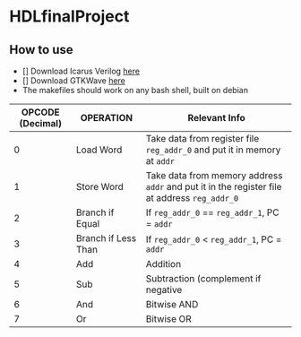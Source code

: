 # HDLfinalProject

## How to use

- [] Download Icarus Verilog [here](https://github.com/steveicarus/iverilog)
- [] Download GTKWave [here](https://gtkwave.sourceforge.net/)
-   The makefiles should work on any bash shell, built on debian





| OPCODE (Decimal)   | OPERATION    | Relevant Info |
|------|-----------------------|-------------------------------------------------------------------------------------|
| 0    | Load Word             |  Take data from register file `reg_addr_0` and put it in memory at `addr` |   
| 1    | Store Word            | Take data from memory address `addr` and put it in the register file at address `reg_addr_0` |  
| 2    | Branch if Equal       | If `reg_addr_0` == `reg_addr_1`, PC = `addr` | 
| 3    | Branch if Less Than   | If `reg_addr_0` < `reg_addr_1`, PC = `addr` | 
| 4    | Add                   | Addition      | 
| 5    | Sub                   | Subtraction (complement if negative | 
| 6    | And                   | Bitwise AND   | 
| 7    | Or                    | Bitwise  OR   | 
